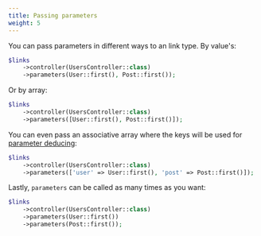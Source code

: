 ```yaml
---
title: Passing parameters
weight: 5
---
```


You can pass parameters in different ways to an link type. By value's:

```php
$links
    ->controller(UsersController::class)
    ->parameters(User::first(), Post::first());
```

Or by array: 

```php
$links
    ->controller(UsersController::class)
    ->parameters([User::first(), Post::first()]);
```

You can even pass an associative array where the keys will be used for [parameter deducing](https://docs.spatie.be/laravel-resource-links/v1/usage/link-parameters/#parameter-resolving-rules):

```php
$links
    ->controller(UsersController::class)
    ->parameters(['user' => User::first(), 'post' => Post::first()]);
```

Lastly, `parameters` can be called as many times as you want:

```php
$links
    ->controller(UsersController::class)
    ->parameters(User::first())
    ->parameters(Post::first());
```
